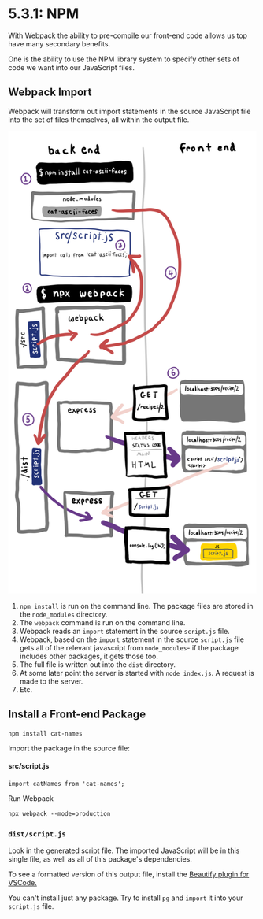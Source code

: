 # 5.3.1: NPM

With Webpack the ability to pre-compile our front-end code allows us top have many secondary benefits.

One is the ability to use the NPM library system to specify other sets of code we want into our JavaScript files.

## Webpack Import

Webpack will transform out import statements in the source JavaScript file into the set of files themselves, all within the output file.

![](../../.gitbook/assets/webpack-copy-2.jpg)

1. `npm install` is run on the command line. The package files are stored in the `node_modules` directory.
2. The `webpack` command is run on the command line.
3. Webpack reads an `import` statement in the source `script.js` file.
4. Webpack, based on the `import` statement in the source `script.js` file gets all of the relevant javascript from `node_modules`- if the package includes other packages, it gets those too.
5. The full file is written out into the `dist` directory.
6. At some later point the server is started with `node index.js`. A request is made to the server.
7. Etc.

## Install a Front-end Package

```text
npm install cat-names
```

Import the package in the source file:

#### src/script.js

```text
import catNames from 'cat-names';
```

Run Webpack

```text
npx webpack --mode=production
```

### `dist/script.js`

Look in the generated script file. The imported JavaScript will be in this single file, as well as all of this package's dependencies.

To see a formatted version of this output file, install the [Beautify plugin for VSCode.](https://marketplace.visualstudio.com/items?itemName=HookyQR.beautify)

You can't install just any package. Try to install `pg` and `import` it into your `script.js` file.

